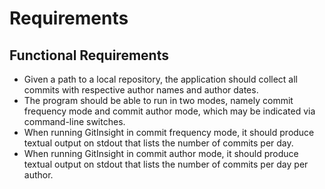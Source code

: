 # Requirements

## Functional Requirements

- Given a path to a local repository, the application should collect all commits with respective author names and author dates.
- The program should be able to run in two modes, namely commit frequency mode and commit author mode, which may be indicated via command-line switches.
- When running GitInsight in commit frequency mode, it should produce textual output on stdout that lists the number of commits per day.
- When running GitInsight in commit author mode, it should produce textual output on stdout that lists the number of commits per day per author.
